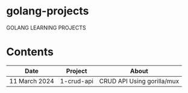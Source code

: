 # golang-projects
GOLANG LEARNING PROJECTS

# Contents
| Date | Project | About |
| --- | --- | --- |
| 11 March 2024 | 1-crud-api | CRUD API Using gorilla/mux | 


